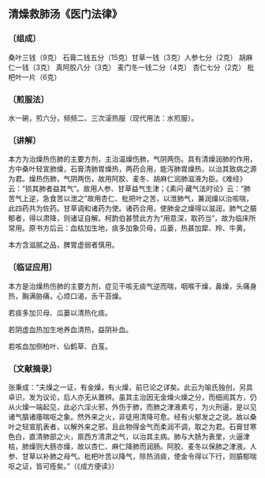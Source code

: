 ## 清燥救肺汤《医门法律》

### 〔组成〕

桑叶三钱（9克） 石膏二钱五分（15克）甘草一钱（3克）人参七分（2克） 胡麻仁一钱（3克） 真阿胶八分（3克） 麦门冬一钱二分（4克） 杏仁七分（2克） 枇杷叶一片（6克）

### 〔煎服法〕
水一碗，煎六分，频频二、三次滚热服（现代用法：水煎服）。

### 〔讲解〕
本方为治燥热伤肺的主要方剂，主治温燥伤肺，气阴两伤。具有清燥润肺的作用，方中桑叶轻宣肺燥，石膏清肺胃燥热，两药合用，能泻肺胃燥热，以治其致病之源为君。燥热伤肺，气阴两伤，故用阿胶、麦冬、胡麻仁润肺滋液为臣。《难经》云：“损其肺者益其气”。故用人参、甘草益气生津；《素问·藏气法时论》云：“肺苦气上逆，急食苦以泄之”故用杏仁、枇把叶之苦，以泄肺气，兼润燥以治咳喘，此四药共为佐药。甘草调和诸药为使。诸药合用，使肺金之燥得以滋润，肺气之膹郁者，得以肃降，则诸证自解。柯韵伯甚赞此方为“用意深，取药当”，故为临床所常用。原书方后云：血枯加生地，痰多加象贝母，瓜蒌，热甚加犀、羚、牛黄。

本方含滋腻之品，脾胃虚弱者慎用。

### 〔临证应用〕
本方是治燥热伤肺的主要方剂，症见干咳无痰气逆而喘，咽喉干燥，鼻燥，头痛身热，胸满胁痛，心烦口渴，舌干苔燥。

若痰多加贝母、瓜蒌以清热化痰。

若阴虚血热加生地养血清热，益阴补血。

若咳血加侧柏叶、仙鹤草、白芨。

### 〔文献摘录〕
张秉成：“夫燥之一证，有金燥，有火燥，前已论之详矣。此云为喻氏独创，另具卓识，发为议论，后人亦无从置辨。虽其主治因无金燥火燥之分，而细阅其方，仍从火燥一端起见，此必六淫火邪，外伤于肺，而肺之津液素亏，为火刑逼，是以见诸气膹诸痿喘呕之象。然外来之火，非徒用清降可愈。经有火郁发之之说。故以桑叶之轻宣肌表者，以解外来之邪，且此物得金气而柔润不调，取之为君。石膏甘寒色白，直清肺部之火，禀西方清肃之气，以治其主病。肺与大肠为表里，火逼津枯，肺燥则大肠亦燥，故以杏仁、麻仁降肺而润肠。阿胶、麦冬以保肺之津液。人参、甘草以补肺之母气。枇杷叶苦以降气，除热消痰，使金令得以下行，则膹郁喘呕之证，皆可痊矣。”（《成方便读》）
